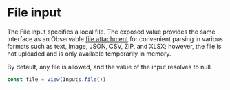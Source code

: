 # File input

<!-- [TODO] check okay, updated to point to /javascript/files rather than FileAttachment info in docs -->

The File input specifies a local file. The exposed value provides the same interface as an Observable [file attachment](../javascript/files) for convenient parsing in various formats such as text, image, JSON, CSV, ZIP, and XLSX; however, the file is not uploaded and is only available temporarily in memory.

By default, any file is allowed, and the value of the input resolves to null.

<!-- [TODO] check error, return to File input after hearing back (Fil has PR submitted) -->

```js echo
const file = view(Inputs.file())
```